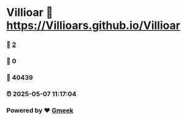 # Villioar :link: https://Villioars.github.io/Villioar 
### :page_facing_up: [2](https://Villioars.github.io/Villioar/tag.html) 
### :speech_balloon: 0 
### :hibiscus: 40439 
### :alarm_clock: 2025-05-07 11:17:04 
### Powered by :heart: [Gmeek](https://github.com/Meekdai/Gmeek)
